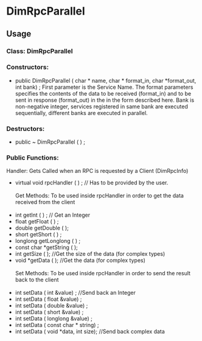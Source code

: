 # DimRpcParallel

## Usage

### Class: DimRpcParallel

### Constructors:<br />
* public DimRpcParallel ( char * name, char * format_in, char *format_out, int bank) ; First parameter is the Service Name. The format parameters specifies the contents of the data to be received (format_in) and to be sent in response (format_out) in the in the form described here. Bank is non-negative integer, services registered in same bank are executed sequentially, different banks are executed in parallel.<br />
### Destructors:<br />
* public ~ DimRpcParallel ( ) ;<br />
### Public Functions:<br />
Handler: Gets Called when an RPC is requested by a Client (DimRpcInfo) <br />
* virtual void rpcHandler ( ) ; // Has to be provided by the user.<br /><br />
Get Methods: To be used inside rpcHandler in order to get the data received from the client <br /><br />
* int getInt ( ) ; // Get an Integer
* float getFloat ( ) ;
* double getDouble ( );
* short getShort ( ) ;
* longlong getLonglong ( ) ;
* const char *getString ( );
* int getSize ( ); //Get the size of the data (for complex types)
* void *getData ( ); //Get the data (for complex types)<br /><br />
Set Methods: To be used inside rpcHandler in order to send the result back to the client <br /><br />
* int setData ( int &value) ; //Send back an Integer
* int setData ( float &value) ;
* int setData ( double &value) ;
* int setData ( short &value) ;
* int setData ( longlong &value) ;
* int setData ( const char * string) ;
* int setData ( void *data, int size); //Send back complex data
